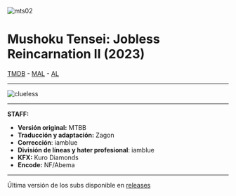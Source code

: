![mts02](https://server3.myimageen.com/file/imageen/2023/07/04/cfc2d3a0b94cce901f73187ba84ac2a7.png)

# Mushoku Tensei: Jobless Reincarnation II (2023)

[TMDB](https://www.themoviedb.org/tv/94664) - [MAL](https://myanimelist.net/anime/51179/Mushoku_Tensei_II__Isekai_Ittara_Honki_Dasu) - [AL](https://anilist.co/anime/146065/Mushoku-Tensei-II-Isekai-Ittara-Honki-Dasu/)

---

![clueless](https://cdn.discordapp.com/emojis/1036154699700764712.webp?size=48&quality=lossless)

---

**STAFF:**

- **Versión original:** MTBB
- **Traducción y adaptación:** Zagon
- **Corrección**: iamblue
- **División de líneas y hater profesional**: iamblue
- **KFX:** Kuro Diamonds
- **Encode:** NF/Abema

---


Última versión de los subs disponible en [releases](https://github.com/ZagonSubs/mushoku-tensei-s02/releases/)

